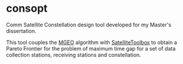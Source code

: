 # consopt
Comm Satellite Constellation design tool developed for my Master's dissertation.

This tool couples the [MGEO](https://github.com/ronisbr/MGEO.jl/) algorithm with [SatelliteToolbox](https://github.com/JuliaSpace/SatelliteToolbox.jl) to obtain a Pareto Frontier for the problem of maximum time gap
for a set of data collection stations, receiving stations and constellation.
